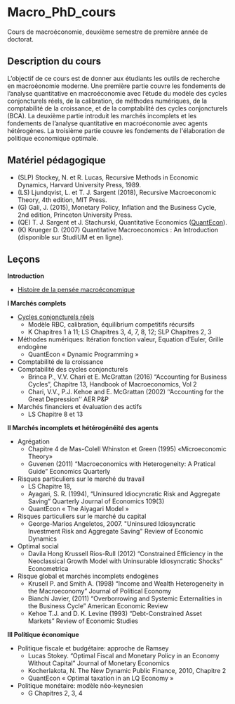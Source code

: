 # Macro_PhD_cours
Cours de macroéconomie, deuxième semestre de première année de doctorat.

Description du cours
--------------------
L’objectif de ce cours est de donner aux étudiants les outils de recherche en macroéonomie moderne. Une première partie couvre les fondements de l’analyse quantitative en macroéconomie avec l’étude du modèle des cycles conjoncturels réels, de la calibration, de méthodes numériques, de la comptabilité de la croissance, et de la comptabilité des cycles conjoncturels (BCA). La deuxième partie introduit les marchés incomplets et les fondements de l’analyse quantitative en macroéconomie avec agents hétérogènes. La troisième partie couvre les fondements de l'élaboration de politique economique optimale.

Matériel pédagogique
--------------------
  - (SLP) Stockey, N. et R. Lucas, Recursive Methods in Economic Dynamics, Harvard University Press, 1989. 
  - (LS) Ljundqvist, L. et T. J. Sargent (2018), Recursive Macroeconomic Theory, 4th edition, MIT Press. 
  - (G) Gali, J. (2015), Monetary Policy, Inflation and the Business Cycle, 2nd edition, Princeton University Press. 
  - (QE) T. J. Sargent et J. Stachurski, Quantitative Economics ([QuantEcon](https://python.quantecon.org)). 
  - (K) Krueger D. (2007) Quantitative Macroeconomics : An Introduction (disponible sur StudiUM et en ligne).

Leçons
------
**Introduction**
 - [Histoire de la pensée macroéconomique](Cours/ECN7055_Intro.pdf)

**I Marchés complets**
  - [Cycles conjoncturels réels](Cours/I_Marches_complets/ECN7055_I_1.pdf)
    - Modèle RBC, calibration, équilibrium competitifs récursifs
    - K Chapitres 1 à 11; LS Chapitres 3, 4, 7, 8, 12; SLP Chapitres 2, 3
  -	Méthodes numériques: Itération fonction valeur, Equation d’Euler, Grille endogène
    - QuantEcon « Dynamic Programming »
  - Comptabilité de la croissance
  - Comptabilité des cycles conjoncturels
	  -	Brinca P., V.V. Chari et E. McGrattan (2016) “Accounting for Business Cycles”, Chapitre 13, Handbook of Macroeconomics, Vol 2
	  -	Chari, V.V., P.J. Kehoe and E. McGrattan (2002) ‘‘Accounting for the Great Depression’’ AER P&P
  - Marchés financiers et évaluation des actifs
	  - LS Chapitre 8 et 13
  
**II Marchés incomplets et hétérogénéité des agents**
  - Agrégation
    - Chapitre 4 de Mas-Colell Whinston et Green (1995) «Microeconomic Theory»
    - Guvenen (2011) “Macroeconomics with Heterogeneity: A Pratical Guide” Economics Quarterly
  - Risques particuliers sur le marché du travail
	  - LS Chapitre 18, 
    - Ayagari, S. R. (1994), “Uninsured Idiocyncratic Risk and Aggregate Saving” Quarterly Journal of Economics 109(3) 
    - QuantEcon « The Aiyagari Model »
  - Risques particuliers sur le marché du capital
    - George-Marios Angeletos, 2007. "Uninsured Idiosyncratic Investment Risk and Aggregate Saving" Review of Economic Dynamics
  - Optimal social
    - Davila Hong Krussell Rios-Rull (2012) “Constrained Efficiency in the Neoclassical Growth Model with Uninsurable Idiosyncratic Shocks” Econometrica
  - Risque global et marchés incomplets endogènes
    -	Krusell P. and Smith A. (1998) “Income and Wealth Heterogeneity in the Macroeconomy” Journal of Political Economy 
    -	Bianchi Javier, (2011) “Overborrowing and Systemic Externalities in the Business Cycle” American Economic Review
    -	Kehoe T.J. and D. K. Levine (1993) “Debt-Constrained Asset Markets” Review of Economic Studies

**III Politique économique**
  - Politique fiscale et budgétaire: approche de Ramsey
    - Lucas Stokey. “Optimal Fiscal and Monetary Policy in an Economy Without Capital” Journal of Monetary Economics
    - Kocherlakota, N. The New Dynamic Public Finance, 2010, Chapitre 2
    - QuantEcon « Optimal taxation in an LQ Economy » 
  - Politique monétaire: modèle néo-keynesien
    - G Chapitres 2, 3, 4
